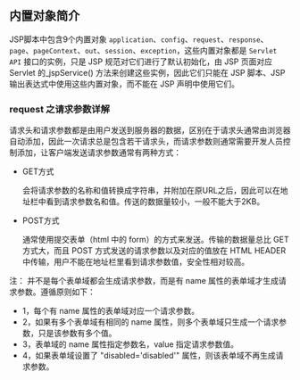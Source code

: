 ## 内置对象简介 ##

JSP脚本中包含9个内置对象 `application`、`config`、`request`、`response`、`page`、`pageContext`、`out`、`session`、`exception`，这些内置对象都是 `Servlet API` 接口的实例，只是 JSP 规范对它们进行了默认初始化，由 JSP 页面对应 Servlet 的_jspService() 方法来创建这些实例，因此它们只能在 JSP 脚本、JSP 输出表达式中使用这些内置对象，而不能在 JSP 声明中使用它们。


### request 之请求参数详解 ###

请求头和请求参数都是由用户发送到服务器的数据，区别在于请求头通常由浏览器自动添加，因此一次请求总是包含若干请求头，而请求参数则通常需要开发人员控制添加，让客户端发送请求参数通常有两种方式：

* GET方式

	会将请求参数的名称和值转换成字符串，并附加在原URL之后，因此可以在地址栏中看到请求参数名和值。传送的数据量较小，一般不能大于2KB。

* POST方式

	通常使用提交表单（html 中的 form）的方式来发送。传输的数据量总比 GET 方式大，而且 POST 方式发送的请求参数以及对应的值放在 HTML HEADER 中传输，用户不能在地址栏里看到请求参数值，安全性相对较高。


注：
并不是每个表单域都会生成请求参数，而是有 name 属性的表单域才生成请求参数。遵循原则如下：

* 1，每个有 name 属性的表单域对应一个请求参数。
* 2，如果有多个表单域有相同的 name 属性，则多个表单域只生成一个请求参数，只是该参数有多个值。
* 3，表单域的 name 属性指定参数名，value 指定请求参数值。
* 4，如果表单域设置了 "disabled='disabled'" 属性，则该表单域不再生成请求参数。
